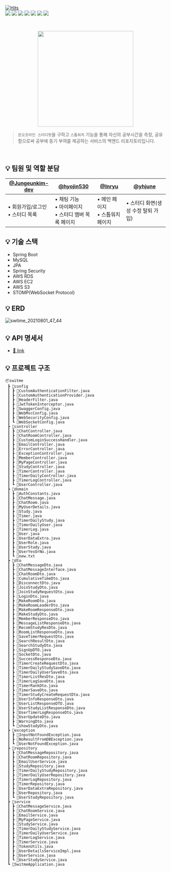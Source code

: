 [![Hits](https://hits.seeyoufarm.com/api/count/incr/badge.svg?url=https%3A%2F%2Fgithub.com%2FSwithMe%2FSwitMe%2Ftree%2Fdevelop%2FBackEnd&count_bg=%2379C83D&title_bg=%23555555&icon=&icon_color=%23E7E7E7&title=hits&edge_flat=false)](https://hits.seeyoufarm.com)<br/>
<img src="https://img.shields.io/badge/Spring Boot-6DB33F?style=for-the-badge&logo=SpringBoot&logoColor=white">
<img src="https://img.shields.io/badge/mysql-4479A1?style=for-the-badge&logo=mysql&logoColor=white">
<img src="https://img.shields.io/badge/AWS RDS-FF9900?style=for-the-badge&logo=AmazonAWS&logoColor=white">
<img src="https://img.shields.io/badge/AWS EC2-FF9900?style=for-the-badge&logo=AmazonAWS&logoColor=white">
<img src="https://img.shields.io/badge/AWS S3-FF9900?style=for-the-badge&logo=AmazonAWS&logoColor=white">
<img src="https://img.shields.io/badge/STOMP-FA5C5C?style=for-the-badge&logoColor=white">
<img src="https://img.shields.io/badge/GitHub-181717?style=for-the-badge&logo=GitHub&logoColor=white">

<br>


<p align="center"><img src="https://user-images.githubusercontent.com/55133794/127760251-3263fb22-a891-4038-8dfc-cb9594c91174.png" width="300"></p>


> `온오프라인 스터디팟`을 구하고 `스톱워치` 기능을 통해 자신의 공부시간을 측정, 공유함으로써 공부에 동기 부여를 제공하는 서비스의 백엔드 리포지토리입니다.


<br>

## 💡 팀원 및 역할 분담

|[@Jungeunkim-dev](https://github.com/Jungeunkim-dev)|[@hyojin530](https://github.com/hyojin530)|[@Inryu](https://github.com/Inryu)|[@yhjune](https://github.com/yhjune)|
|------|---|---|---|
|• 회원가입/로그인 <br> • 스터디 목록 |• 채팅 기능 </br> • 마이페이지 </br> • 스터디 멤버 목록 페이지 |• 메인 페이지 </br> • 스톱워치 페이지| • 스터디 화면(생성 수정 탈퇴 가입)



## 💡 기술 스택

- Spring Boot
- MySQL
- JPA
- Spring Security
- AWS RDS
- AWS EC2
- AWS S3
- STOMP(WebSocket Protocol)



## 💡 ERD

![switme_20210801_47_44](https://user-images.githubusercontent.com/55133794/127760820-95ec15c2-235a-4718-adb0-cfc3441d397c.png)


## 💡 API 명세서

- [🔗 link](https://inryuuu.notion.site/Switme-API-7f1feff08fe84b539c536f60e50c7f9a)

## 💡 프로젝트 구조
```
📦switme
 ┣ 📂config
 ┃ ┣ 📜CustomAuthenticationFilter.java
 ┃ ┣ 📜CustomAuthenticationProvider.java
 ┃ ┣ 📜HeaderFilter.java
 ┃ ┣ 📜JwtTokenInterceptor.java
 ┃ ┣ 📜SwaggerConfig.java
 ┃ ┣ 📜WebMvcConfig.java
 ┃ ┣ 📜WebSecurityConfig.java
 ┃ ┗ 📜WebSocketConfig.java
 ┣ 📂controller
 ┃ ┣ 📜ChatController.java
 ┃ ┣ 📜ChatRoomController.java
 ┃ ┣ 📜CustomLoginSuccessHandler.java
 ┃ ┣ 📜EmailController.java
 ┃ ┣ 📜ErrorController.java
 ┃ ┣ 📜ExceptionController.java
 ┃ ┣ 📜MemberController.java
 ┃ ┣ 📜MyPageController.java
 ┃ ┣ 📜StudyController.java
 ┃ ┣ 📜TimerController.java
 ┃ ┣ 📜TimerDailyController.java
 ┃ ┣ 📜TimerLogController.java
 ┃ ┗ 📜UserController.java
 ┣ 📂domain
 ┃ ┣ 📜AuthConstants.java
 ┃ ┣ 📜ChatMessage.java
 ┃ ┣ 📜ChatRoom.java
 ┃ ┣ 📜MyUserDetails.java
 ┃ ┣ 📜Study.java
 ┃ ┣ 📜Timer.java
 ┃ ┣ 📜TimerDailyStudy.java
 ┃ ┣ 📜TimerDailyUser.java
 ┃ ┣ 📜TimerLog.java
 ┃ ┣ 📜User.java
 ┃ ┣ 📜UserDataExtra.java
 ┃ ┣ 📜UserRole.java
 ┃ ┣ 📜UserStudy.java
 ┃ ┣ 📜UserYesOrNo.java
 ┃ ┗ 📜new.txt
 ┣ 📂dto
 ┃ ┣ 📜ChatMessageDto.java
 ┃ ┣ 📜ChatMessageInterface.java
 ┃ ┣ 📜ChatRoomDto.java
 ┃ ┣ 📜CumulativeTimeDto.java
 ┃ ┣ 📜DisconnectDto.java
 ┃ ┣ 📜JoinStudyDto.java
 ┃ ┣ 📜JoinStudyRequestDto.java
 ┃ ┣ 📜LoginDto.java
 ┃ ┣ 📜MakeRoomDto.java
 ┃ ┣ 📜MakeRoomLeaderDto.java
 ┃ ┣ 📜MakeRoomResponseDto.java
 ┃ ┣ 📜MakeStudyDto.java
 ┃ ┣ 📜MemberResponseDto.java
 ┃ ┣ 📜MessageListResponseDto.java
 ┃ ┣ 📜RecomStudyResDto.java
 ┃ ┣ 📜RoomListResponseDto.java
 ┃ ┣ 📜SaveTimerRequestDto.java
 ┃ ┣ 📜SearchResultDto.java
 ┃ ┣ 📜SearchStudyDto.java
 ┃ ┣ 📜SignUpDTO.java
 ┃ ┣ 📜SocketDto.java
 ┃ ┣ 📜SuccessResponseDto.java
 ┃ ┣ 📜TimerCreateRequestDto.java
 ┃ ┣ 📜TimerDailyStudySaveDto.java
 ┃ ┣ 📜TimerDailyUserSaveDto.java
 ┃ ┣ 📜TimerListResDto.java
 ┃ ┣ 📜TimerLogSaveDto.java
 ┃ ┣ 📜TimerRankDto.java
 ┃ ┣ 📜TimerSaveDto.java
 ┃ ┣ 📜TimerStudyCreateRequestDto.java
 ┃ ┣ 📜UserInfoResponseDto.java
 ┃ ┣ 📜UserListResponseDTO.java
 ┃ ┣ 📜UserStudyListResponseDto.java
 ┃ ┣ 📜UserTimerLogResponseDto.java
 ┃ ┣ 📜UserUpdateDto.java
 ┃ ┣ 📜WarningDto.java
 ┃ ┗ 📜showStudyDto.java
 ┣ 📂exception
 ┃ ┣ 📜InputNotFoundException.java
 ┃ ┣ 📜NoResultFromDBException.java
 ┃ ┗ 📜UserNotFoundException.java
 ┣ 📂repository
 ┃ ┣ 📜ChatMessageRepository.java
 ┃ ┣ 📜ChatRoomRepository.java
 ┃ ┣ 📜EmailUserService.java
 ┃ ┣ 📜StudyRepository.java
 ┃ ┣ 📜TimerDailyStudyRepository.java
 ┃ ┣ 📜TimerDailyUserRepository.java
 ┃ ┣ 📜TimerLogRepository.java
 ┃ ┣ 📜TimerRepository.java
 ┃ ┣ 📜UserDataExtraRepository.java
 ┃ ┣ 📜UserRepository.java
 ┃ ┗ 📜UserStudyRepository.java
 ┣ 📂service
 ┃ ┣ 📜ChatMessageService.java
 ┃ ┣ 📜ChatRoomService.java
 ┃ ┣ 📜EmailService.java
 ┃ ┣ 📜MyPageService.java
 ┃ ┣ 📜StudyService.java
 ┃ ┣ 📜TimerDailyStudyService.java
 ┃ ┣ 📜TimerDailyUserService.java
 ┃ ┣ 📜TimerLogService.java
 ┃ ┣ 📜TimerService.java
 ┃ ┣ 📜TokenUtils.java
 ┃ ┣ 📜UserDetailsServiceImpl.java
 ┃ ┣ 📜UserService.java
 ┃ ┗ 📜UserStudyService.java
 ┗ 📜SwitmeApplication.java

 ```
